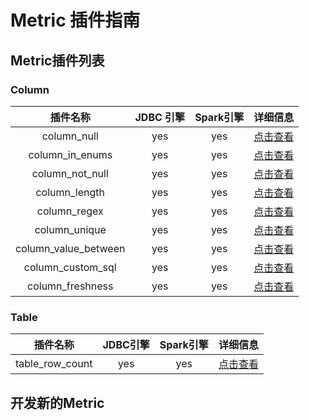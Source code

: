 # Metric 插件指南

## Metric插件列表
### Column

|         插件名称          | JDBC 引擎 | Spark引擎 |              详细信息               | 
|:---------------------:|:-------:|:-------:|:-------------------------------:|
|      column_null      |   yes   |   yes   |     [点击查看](column_null.md)      |
|    column_in_enums    |   yes   |   yes   |   [点击查看](column_in_enums.md)    |
|    column_not_null    |   yes   |   yes   |   [点击查看](column_not_null.md)    |
|     column_length     |   yes   |   yes   |    [点击查看](column_length.md)     | 
|     column_regex	     |   yes   |   yes   |  [点击查看](column_match_regex.md)  | 
|    column_unique	     |   yes   |   yes   |    [点击查看](column_unique.md)     | 
| column_value_between	 |   yes   |   yes   | [点击查看](column_value_between.md) | 
|   column_custom_sql   |   yes   |   yes   |  [点击查看](column_custom_sql.md)   | 
|   column_freshness    |   yes   |   yes   |   [点击查看](column_freshness.md)   | 


### Table
|       插件名称       | JDBC引擎 | Spark引擎 |            详细信息            | 
|:----------------:|:------:|:-------:|:--------------------------:|
| table_row_count	 |  yes   |   yes   | [点击查看](table_row_count.md) | 
## 开发新的Metric